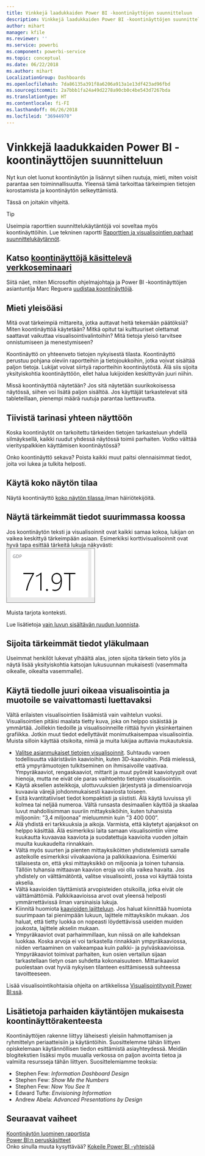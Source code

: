 ```yaml
---
title: Vinkkejä laadukkaiden Power BI -koontinäyttöjen suunnitteluun
description: Vinkkejä laadukkaiden Power BI -koontinäyttöjen suunnitteluun
author: mihart
manager: kfile
ms.reviewer: ''
ms.service: powerbi
ms.component: powerbi-service
ms.topic: conceptual
ms.date: 06/22/2018
ms.author: mihart
LocalizationGroup: Dashboards
ms.openlocfilehash: 7da86135a391f8a6206a913a1e13df423ad96fbd
ms.sourcegitcommit: 2a7bbb1fa24a49d2278a90cb0c4be543d7267bda
ms.translationtype: HT
ms.contentlocale: fi-FI
ms.lasthandoff: 06/26/2018
ms.locfileid: "36944970"
---
```

# <a name="tips-for-designing-a-great-power-bi-dashboard"></a>Vinkkejä laadukkaiden Power BI -koontinäyttöjen suunnitteluun
Nyt kun olet luonut koontinäytön ja lisännyt siihen ruutuja, mieti, miten voisit parantaa sen toiminnallisuutta. Yleensä tämä tarkoittaa tärkeimpien tietojen korostamista ja koontinäytön selkeyttämistä.

Tässä on joitakin vihjeitä.

> [!TIP]
> Useimpia raporttien suunnittelukäytäntöjä voi soveltaa myös koontinäyttöihin.  Lue tekninen raportti [Raporttien ja visualisointien parhaat suunnittelukäytännöt](power-bi-visualization-best-practices.md).
>
>

## <a name="watch-the-dashboard-makeover-webinarhttpsinfomicrosoftcomco-powerbi-wbnr-fy16-05may-12-dashboard-makeover-registrationhtml"></a>Katso [koontinäyttöjä käsittelevä verkkoseminaari](https://info.microsoft.com/CO-PowerBI-WBNR-FY16-05May-12-Dashboard-Makeover-Registration.html)
Siitä näet, miten Microsoftin ohjelmajohtaja ja Power BI -koontinäyttöjen asiantuntija Marc Reguera [uudistaa koontinäyttöjä](https://info.microsoft.com/CO-PowerBI-WBNR-FY16-05May-12-Dashboard-Makeover-Registration.html).

## <a name="consider-your-audience"></a>Mieti yleisöäsi
Mitä ovat tärkeimpiä mittareita, jotka auttavat heitä tekemään päätöksiä? Miten koontinäyttöä käytetään? Mitkä opitut tai kulttuuriset olettamat saattavat vaikuttaa visualisointivalintoihin? Mitä tietoja yleisö tarvitsee onnistumiseen ja menestymiseen?

Koontinäyttö on yhteenveto tietojen nykyisestä tilasta. Koontinäyttö perustuu pohjana oleviin raportteihin ja tietojoukkoihin, jotka voivat sisältää paljon tietoja. Lukijat voivat siirtyä raportteihin koontinäytöstä. Älä siis sijoita yksityiskohtia koontinäyttöön, ellet halua lukijoiden keskittyvän juuri niihin.

Missä koontinäyttöä näytetään? Jos sitä näytetään suurikokoisessa näytössä, siihen voi lisätä paljon sisältöä. Jos käyttäjät tarkastelevat sitä tableteillaan, pienempi määrä ruutuja parantaa luettavuutta.

## <a name="tell-a-story-and-keep-it-to-one-screen"></a>Tiivistä tarinasi yhteen näyttöön
Koska koontinäytöt on tarkoitettu tärkeiden tietojen tarkasteluun yhdellä silmäyksellä, kaikki ruudut yhdessä näytössä toimii parhaiten. Voitko välttää vierityspalkkien käyttämisen koontinäytössä?

Onko koontinäyttö sekava?  Poista kaikki muut paitsi olennaisimmat tiedot, joita voi lukea ja tulkita helposti.

## <a name="make-use-of-full-screen-mode"></a>Käytä koko näytön tilaa
Näytä koontinäyttö [koko näytön tilassa ](service-fullscreen-mode.md) ilman häiriötekijöitä.

## <a name="make-the-most-important-information-biggest"></a>Näytä tärkeimmät tiedot suurimmassa koossa
Jos koontinäytön teksti ja visualisoinnit ovat kaikki samaa kokoa, lukijan on vaikea keskittyä tärkeimpään asiaan. Esimerkiksi korttivisualisoinnit ovat hyvä tapa esittää tärkeitä lukuja näkyvästi:  
![Korttivisualisointi](media/service-dashboards-design-tips/pbi_card.png)

Muista tarjota konteksti.  

Lue lisätietoja [vain luvun sisältävän ruudun luonnista](power-bi-visualization-card.md).

## <a name="put-the-most-important-information-in-the-upper-corner"></a>Sijoita tärkeimmät tiedot yläkulmaan
Useimmat henkilöt lukevat ylhäältä alas, joten sijoita tärkein tieto ylös ja näytä lisää yksityiskohtia katsojan lukusuunnan mukaisesti (vasemmalta oikealle, oikealta vasemmalle).

## <a name="use-the-right-visualization-for-the-data-and-format-it-for-easy-reading"></a>Käytä tiedolle juuri oikeaa visualisointia ja muotoile se vaivattomasti luettavaksi
Vältä erilaisten visualisointien lisäämistä vain vaihtelun vuoksi.  Visualisointien pitäisi maalata tietty kuva, joka on helppo sisäistää ja ymmärtää.  Joillekin tiedoille ja visualisoinneille riittää hyvin yksinkertainen grafiikka. Jotkin muut tiedot edellyttävät monimutkaisempaa visualisointia. Muista silloin käyttää otsikoita, nimiä ja muita lukijaa auttavia mukautuksia.  

* [Valitse asianmukaiset tietojen visualisoinnit](https://www.youtube.com/watch?v=-tdkUYrzrio). Suhtaudu varoen todellisuutta vääristäviin kaavioihin, kuten 3D-kaavioihin. Pidä mielessä, että ympyrämuotojen tulkitseminen on ihmisaivoille vaativaa. Ympyräkaaviot, rengaskaaviot, mittarit ja muut pyöreät kaaviotyypit ovat hienoja, mutta ne eivät ole paras vaihtoehto tietojen visualisointiin.
* Käytä akselien asteikkoja, ulottuvuuksien järjestystä ja dimensioarvoja kuvaavia värejä johdonmukaisesti kaaviosta toiseen.
* Esitä kvantitatiiviset tiedot kompaktisti ja siististi. Älä käytä luvuissa yli kolmea tai neljää numeroa. Vältä runsasta desimaalien käyttöä ja skaalaa luvut mahdollisimman suuriin mittayksiköihin, kuten tuhansista miljooniin: ”3,4 miljoonaa” mieluummin kuin ”3 400 000”.
* Älä yhdistä eri tarkkuuksia ja aikoja. Varmista, että käytetyt ajanjaksot on helppo käsittää.  Älä esimerkiksi laita samaan visualisointiin viime kuukautta kuvaavaa kaaviota ja suodatettuja kaavioita vuoden joltain muulta kuukaudelta rinnakkain.
* Vältä myös suurten ja pienten mittayksiköitten yhdistelemistä samalle asteikolle esimerkiksi viivakaaviona ja palkkikaaviona.  Esimerkki tällaisesta on, että yksi mittayksikkö on miljoonia ja toinen tuhansia.  Tällöin tuhansia mittaavan kaavion eroja voi olla vaikea havaita.  Jos yhdistely on välttämätöntä, valitse visualisointi, jossa voi käyttää toista akselia.
* Vältä kaavioiden täyttämistä arvopisteiden otsikoilla, jotka eivät ole välttämättömiä. Palkkikaavioissa arvot ovat yleensä helposti ymmärrettävissä ilman varsinaisia lukuja.
* Kiinnitä huomiota [kaavioiden lajitteluun](power-bi-report-change-sort.md).  Jos haluat kiinnittää huomiota suurimpaan tai pienimpään lukuun, lajittele mittayksikön mukaan.  Jos haluat, että tietty luokka on nopeasti löydettävissä useiden muiden joukosta, lajittele akselin mukaan.  
* Ympyräkaaviot ovat parhaimmillaan, kun niissä on alle kahdeksan luokkaa. Koska arvoja ei voi tarkastella rinnakkain ympyräkaaviossa, niiden vertaaminen on vaikeampaa kuin palkki- ja pylväskaavioissa. Ympyräkaaviot toimivat parhaiten, kun osien vertailun sijaan tarkastellaan tietyn osan suhdetta kokonaisuuteen. Mittarikaaviot puolestaan ovat hyviä nykyisen tilanteen esittämisessä suhteessa tavoitteeseen.

Lisää visualisointikohtaisia ohjeita on artikkelissa [Visualisointityypit Power BI:ssä](power-bi-visualization-types-for-reports-and-q-and-a.md).  

## <a name="learning-more-about-best-practice-dashboard-design"></a>Lisätietoja parhaiden käytäntöjen mukaisesta koontinäyttörakenteesta
Koontinäyttöjen rakenne liittyy läheisesti yleisiin hahmottamisen ja ryhmittelyn periaatteisiin ja käytäntöihin. Suosittelemme tähän liittyen opiskelemaan käytännöllisen tiedon esittämistä asiayhteydessä. Meidän blogitekstien lisäksi myös muualla verkossa on paljon avointa tietoa ja valmiita resursseja tähän liittyen. Suosittelemiamme teoksia:

* Stephen Few: *Information Dashboard Design*  
* Stephen Few: *Show Me the Numbers*  
* Stephen Few: *Now You See It*  
* Edward Tufte: *Envisioning Information*  
* Andrew Abela: *Advanced Presentations by Design*   

## <a name="next-steps"></a>Seuraavat vaiheet
[Koontinäytön luominen raportista](service-dashboard-create.md)  
[Power BI:n peruskäsitteet](service-basic-concepts.md)  
Onko sinulla muuta kysyttävää? [Kokeile Power BI -yhteisöä](http://community.powerbi.com/)
